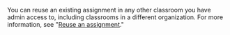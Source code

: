 You can reuse an existing assignment in any other classroom you have admin access to, including classrooms in a different organization. For more information, see "[Reuse an assignment](/education/manage-coursework-with-github-classroom/teach-with-github-classroom/reuse-an-assignment)."